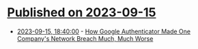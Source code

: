 # [Published on 2023-09-15](index.md)

* [2023-09-15, 18:40:00](https://tech.slashdot.org/story/23/09/15/1831219/how-google-authenticator-made-one-companys-network-breach-much-much-worse?utm_source=rss1.0mainlinkanon&utm_medium=feed) - [How Google Authenticator Made One Company's Network Breach Much, Much Worse](https://tech.slashdot.org/story/23/09/15/1831219/how-google-authenticator-made-one-companys-network-breach-much-much-worse?utm_source=rss1.0mainlinkanon&utm_medium=feed)
